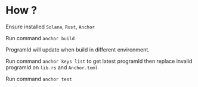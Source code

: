 # How ?
Ensure installed `Solana`, `Rust`, `Anchor`

Run command `anchor build`

ProgramId will update when build in different environment.

Run command `anchor keys list` to get latest programId then replace invalid programId on `lib.rs` and `Anchor.toml`

Run command `anchor test`
